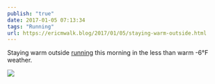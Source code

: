 ```yaml
---
publish: "true"
date: 2017-01-05 07:13:34
tags: "Running"
url: https://ericmwalk.blog/2017/01/05/staying-warm-outside.html
---
```


Staying warm outside [running](https://www.strava.com/activities/821933040) this morning in the less than warm -6°F weather.

![](https://ericmwalk.blog/uploads/2022/7464111d59.jpg)